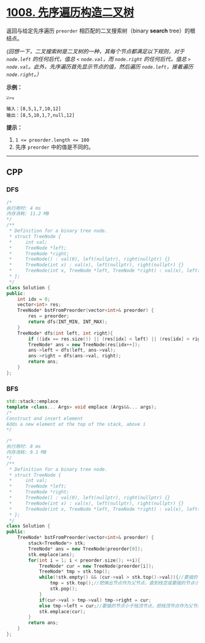 # [1008. 先序遍历构造二叉树](https://leetcode-cn.com/problems/construct-binary-search-tree-from-preorder-traversal/)

返回与给定先序遍历 `preorder` 相匹配的二叉搜索树（binary **search** tree）的根结点。

*(回想一下，二叉搜索树是二叉树的一种，其每个节点都满足以下规则，对于 `node.left` 的任何后代，值总 `<` `node.val`，而 `node.right` 的任何后代，值总 `>` `node.val`。此外，先序遍历首先显示节点的值，然后遍历 `node.left`，接着遍历 `node.right`。）*

 

**示例：**

<img src="https://assets.leetcode-cn.com/aliyun-lc-upload/uploads/2019/03/08/1266.png" alt="img" style="zoom:50%;" />

```
输入：[8,5,1,7,10,12]
输出：[8,5,10,1,7,null,12]
```

 

**提示：**

1. `1 <= preorder.length <= 100`
2. 先序 `preorder` 中的值是不同的。

***

## CPP

### DFS

```cpp
/*
执行用时: 4 ms
内存消耗: 11.2 MB
*/
/**
 * Definition for a binary tree node.
 * struct TreeNode {
 *     int val;
 *     TreeNode *left;
 *     TreeNode *right;
 *     TreeNode() : val(0), left(nullptr), right(nullptr) {}
 *     TreeNode(int x) : val(x), left(nullptr), right(nullptr) {}
 *     TreeNode(int x, TreeNode *left, TreeNode *right) : val(x), left(left), right(right) {}
 * };
 */
class Solution {
public:
    int idx = 0;
    vector<int> res;
    TreeNode* bstFromPreorder(vector<int>& preorder) {
        res = preorder;
        return dfs(INT_MIN, INT_MAX);
    }
    TreeNode* dfs(int left, int right){
        if ((idx == res.size()) || (res[idx] < left) || (res[idx] > right)) return nullptr;
        TreeNode* ans = new TreeNode(res[idx++]);
        ans->left = dfs(left, ans->val);
        ans->right = dfs(ans->val, right);
        return ans;
    }
};
```



### BFS

```cpp
std::stack::emplace
template <class... Args> void emplace (Args&&... args);
/*
Construct and insert element
Adds a new element at the top of the stack, above i
*/
```



```cpp
/*
执行用时: 8 ms
内存消耗: 9.1 MB
*/
/**
 * Definition for a binary tree node.
 * struct TreeNode {
 *     int val;
 *     TreeNode *left;
 *     TreeNode *right;
 *     TreeNode() : val(0), left(nullptr), right(nullptr) {}
 *     TreeNode(int x) : val(x), left(nullptr), right(nullptr) {}
 *     TreeNode(int x, TreeNode *left, TreeNode *right) : val(x), left(left), right(right) {}
 * };
 */
class Solution {
public:
    TreeNode* bstFromPreorder(vector<int>& preorder) {
        stack<TreeNode*> stk;
        TreeNode* ans = new TreeNode(preorder[0]);
        stk.emplace(ans);
        for(int i = 1; i < preorder.size(); ++i){
            TreeNode* cur = new TreeNode(preorder[i]);
            TreeNode* tmp = stk.top();
            while(!stk.empty() && (cur->val > stk.top()->val)){//要插的节点大于栈顶节点
                tmp = stk.top();//把弹出节点作为父节点，直到栈空或要插的节点小于栈顶节点
                stk.pop();
            }
            if(cur->val > tmp->val) tmp->right = cur;
            else tmp->left = cur;//要插的节点小于栈顶节点，把栈顶节点作为父节点
            stk.emplace(cur);
        }
        return ans;
    }
};
```

